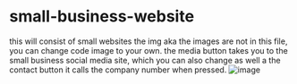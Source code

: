 # small-business-website
this will consist of small websites 
the img aka the images are not in this file, you can change code image to your own. 
the media button takes you to the small business social media site, which you can also change as well a the contact button it calls the company number when pressed.
![image](https://user-images.githubusercontent.com/108296008/176008066-3c06b97e-ac3a-4f93-aa78-d2f9d5354955.png)
